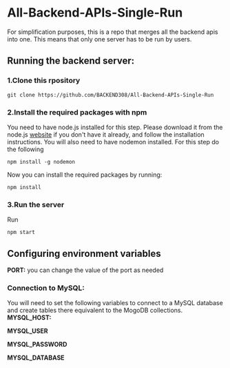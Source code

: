 # All-Backend-APIs-Single-Run
For simplification purposes, this is a repo that merges all the backend apis into one. This means that only one server has to be run by users.
## Running the backend server:
### 1.Clone this rpository
```
git clone https://github.com/BACKEND308/All-Backend-APIs-Single-Run
```
### 2.Install the required packages with npm
You need to have node.js installed for this step. Please download it from the node.js [website](https://nodejs.org/en/download/package-manager) if you don't have it already, and follow the installation instructions.
You will also need to have nodemon installed. For this step do the following
```
npm install -g nodemon
```
Now you can install the required packages by running:
```
npm install
```
### 3.Run the server
Run
```
npm start
```
## Configuring environment variables
**PORT:** you can change the value of the port as needed
### Connection to MySQL:
You will need to set the following variables to connect to a MySQL database and create tables there equivalent to the MogoDB collections.
**MYSQL_HOST:** 

**MYSQL_USER**

**MYSQL_PASSWORD**

**MYSQL_DATABASE**
